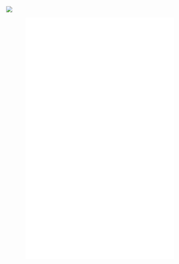 <img align="center" src="https://i.imgur.com/Vrj7p8y.png" width="400">

<p align="center">
  <img align="center" src="/github-metrics.svg" alt="Metrics" width="400">
</p
